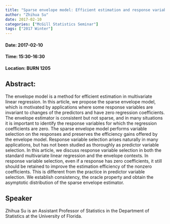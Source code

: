 ```yaml
---
title: "Sparse envelope model: Efficient estimation and response variable selection in multivariate linear regression"
author: "Zhihua Su"
date: 2017-02-10
categories: ["McGill Statistics Seminar"]
tags: ["2017 Winter"]
---
```


#### Date: 2017-02-10
#### Time: 15:30-16:30
#### Location: BURN 1205

## Abstract:

The envelope model is a method for efficient estimation in multivariate linear regression. In this article, we propose the sparse envelope model, which is motivated by applications where some response variables are invariant to changes of the predictors and have zero regression coefficients. The envelope estimator is consistent but not sparse, and in many situations it is important to identify the response variables for which the regression coefficients are zero. The sparse envelope model performs variable selection on the responses and preserves the efficiency gains offered by the envelope model. Response variable selection arises naturally in many applications, but has not been studied as thoroughly as predictor variable selection. In this article, we discuss response variable selection in both the standard multivariate linear regression and the envelope contexts. In response variable selection, even if a response has zero coefficients, it still should be retained to improve the estimation efficiency of the nonzero coefficients. This is different from the practice in predictor variable selection. We establish consistency, the oracle property and obtain the asymptotic distribution of the sparse envelope estimator.






## Speaker


Zhihua Su is an Assistant Professor of Statistics in the Department of Statistics at the University of Florida.

